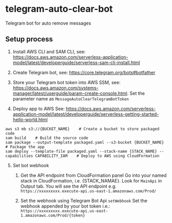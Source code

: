 # telegram-auto-clear-bot

Telegram bot for auto remove messages

## Setup process

1. Install AWS CLI and SAM CLI, see: https://docs.aws.amazon.com/serverless-application-model/latest/developerguide/serverless-sam-cli-install.html

1. Create Telegram bot, see: https://core.telegram.org/bots#botfather

1. Store your Telegram bot token into AWS SSM, see: https://docs.aws.amazon.com/systems-manager/latest/userguide/param-create-console.html. Set the parameter name as `MessageAutoClearTelegramBotToken`

1. Deploy app to AWS
     See: https://docs.aws.amazon.com/serverless-application-model/latest/developerguide/serverless-getting-started-hello-world.html
  ```
aws s3 mb s3://{BUCKET_NAME}    # Create a bucket to store packaged code
sam build    # Build the source code
sam package --output-template packaged.yaml --s3-bucket {BUCKET_NAME}    # Package the app
sam deploy --template-file packaged.yaml --stack-name {STACK_NAME} --capabilities CAPABILITY_IAM    # Deploy to AWS using CloudFormation
```


5. Set bot webhook
    1. Get the API endpoint from CloudFormation panel
        Go into your named stack in CloudFormation, i.e. {STACK_NAMAE}. Look for `MainApi` in Output tab. You will see the API endpoint e.g. `https://xxxxxxxxx.execute-api.us-east-1.amazonaws.com/Prod/`

    1. Set the webhook using Telegram Bot Api `setWebhook`
        Set the webhook appended by your bot token i.e.: `https://xxxxxxxxx.execute-api.us-east-1.amazonaws.com/Prod/{token}`
